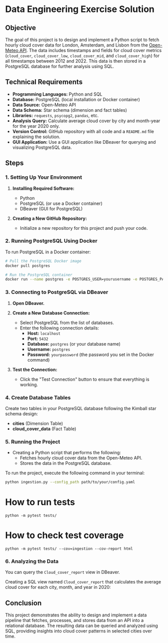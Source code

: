# Data Engineering Exercise Solution

## Objective

The goal of this project is to design and implement a Python script to fetch hourly cloud cover data for London, Amsterdam, and Lisbon from the [Open-Meteo API](https://open-meteo.com/). The data includes timestamps and fields for cloud cover metrics (`cloud_cover`, `cloud_cover_low`, `cloud_cover_mid`, and `cloud_cover_high`) for all timestamps between 2012 and 2022. This data is then stored in a PostgreSQL database for further analysis using SQL.

## Technical Requirements

- **Programming Languages:** Python and SQL
- **Database:** PostgreSQL (local installation or Docker container)
- **Data Source:** Open-Meteo API
- **Data Schema:** Star schema (dimension and fact tables)
- **Libraries:** `requests`, `psycopg2`, `pandas`, etc.
- **Analysis Query:** Calculate average cloud cover by city and month-year for the year 2020 only.
- **Version Control:** GitHub repository with all code and a `README.md` file explaining the solution.
- **GUI Application:** Use a GUI application like DBeaver for querying and visualizing PostgreSQL data.

## Steps

### 1. Setting Up Your Environment

1. **Installing Required Software:**
   - Python
   - PostgreSQL (or use a Docker container)
   - DBeaver (GUI for PostgreSQL)

2. **Creating a New GitHub Repository:**
   - Initialize a new repository for this project and push your code.

### 2. Running PostgreSQL Using Docker

To run PostgreSQL in a Docker container:

```bash
# Pull the PostgreSQL Docker image
docker pull postgres

# Run the PostgreSQL container
docker run --name postgres -e POSTGRES_USER=yourusername -e POSTGRES_PASSWORD=yourpassword -d -p 5432:5432 postgres
```


### 3. Connecting to PostgreSQL via DBeaver

1. **Open DBeaver.**
2. **Create a New Database Connection:**
   - Select PostgreSQL from the list of databases.
   - Enter the following connection details:
     - **Host:** `localhost`
     - **Port:** `5432`
     - **Database:** `postgres` (or your database name)
     - **Username:** `postgres`
     - **Password:** `yourpassword` (the password you set in the Docker command)

3. **Test the Connection:**
   - Click the "Test Connection" button to ensure that everything is working.

### 4. Create Database Tables

Create two tables in your PostgreSQL database following the Kimball star schema design:

- **cities** (Dimension Table)
- **cloud_cover_data** (Fact Table)
 

### 5. Running the Project

- Creating a Python script that performs the following:
  - Fetches hourly cloud cover data from the Open-Meteo API.
  - Stores the data in the PostgreSQL database.
  
To run the project, execute the following command in your terminal:

```bash
python ingestion.py --config_path path/to/your/config.yaml
```

# How to run tests
```
python -m pytest tests/
```

# How to check test coverage
```
python -m pytest tests/ --cov=ingestion --cov-report html
```

### 6. Analyzing the Data

You can query the `Cloud_cover_report` view in DBeaver.

Creating a SQL view named `Cloud_cover_report` that calculates the average cloud cover for each city, month, and year in 2020:


## Conclusion

This project demonstrates the ability to design and implement a data pipeline that fetches, processes, and stores data from an API into a relational database. The resulting data can be queried and analyzed using SQL, providing insights into cloud cover patterns in selected cities over time.